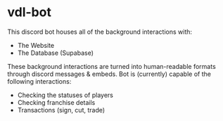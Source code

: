 # vdl-bot

This discord bot houses all of the background interactions with:
  - The Website
  - The Database (Supabase)

These background interactions are turned into human-readable formats through discord messages & embeds. Bot is (currently) capable of the following interactions:
  - Checking the statuses of players
  - Checking franchise details
  - Transactions (sign, cut, trade)
